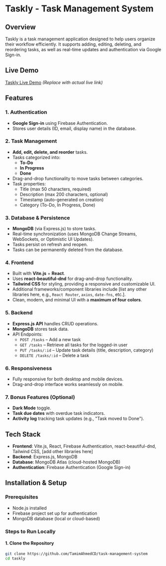 # Taskly - Task Management System

## Overview

Taskly is a task management application designed to help users organize their workflow efficiently. It supports adding, editing, deleting, and reordering tasks, as well as real-time updates and authentication via Google Sign-in.

## Live Demo

[Taskly Live Demo](https://tasklyy.vercel.app/dashboard) *(Replace with actual live link)*

## Features

### 1. Authentication
- **Google Sign-in** using Firebase Authentication.
- Stores user details (ID, email, display name) in the database.

### 2. Task Management
- **Add, edit, delete, and reorder** tasks.
- Tasks categorized into:
  - **To-Do**
  - **In Progress**
  - **Done**
- Drag-and-drop functionality to move tasks between categories.
- Task properties:
  - Title (max 50 characters, required)
  - Description (max 200 characters, optional)
  - Timestamp (auto-generated on creation)
  - Category (To-Do, In Progress, Done)

### 3. Database & Persistence
- **MongoDB** (via Express.js) to store tasks.
- Real-time synchronization (uses MongoDB Change Streams, WebSockets, or Optimistic UI Updates).
- Tasks persist on refresh and reopen.
- Tasks can be permanently deleted from the database.

### 4. Frontend
- Built with **Vite.js** + **React**.
- Uses **react-beautiful-dnd** for drag-and-drop functionality.
- **Tailwind CSS** for styling, providing a responsive and customizable UI.
- Additional frameworks/component libraries include [list any other libraries here, e.g., `React Router`, `axios`, `date-fns`, etc.].
- Clean, modern, and minimal UI with a **maximum of four colors**.

### 5. Backend
- **Express.js API** handles CRUD operations.
- **MongoDB** stores task data.
- API Endpoints:
  - `POST /tasks` – Add a new task
  - `GET /tasks` – Retrieve all tasks for the logged-in user
  - `PUT /tasks/:id` – Update task details (title, description, category)
  - `DELETE /tasks/:id` – Delete a task

### 6. Responsiveness
- Fully responsive for both desktop and mobile devices.
- Drag-and-drop interface works seamlessly on mobile.

### 7. Bonus Features (Optional)
- **Dark Mode** toggle.
- **Task due dates** with overdue task indicators.
- **Activity log** tracking task updates (e.g., "Task moved to Done").

## Tech Stack

- **Frontend**: Vite.js, React, Firebase Authentication, react-beautiful-dnd, Tailwind CSS, [add other libraries here]
- **Backend**: Express.js, MongoDB
- **Database**: MongoDB Atlas (cloud-hosted MongoDB)
- **Authentication**: Firebase Authentication (Google Sign-in)

## Installation & Setup

### Prerequisites
- Node.js installed
- Firebase project set up for authentication
- MongoDB database (local or cloud-based)

### Steps to Run Locally

#### 1. Clone the Repository

```bash
git clone https://github.com/TamimAhmedCD/task-management-system
cd taskly

